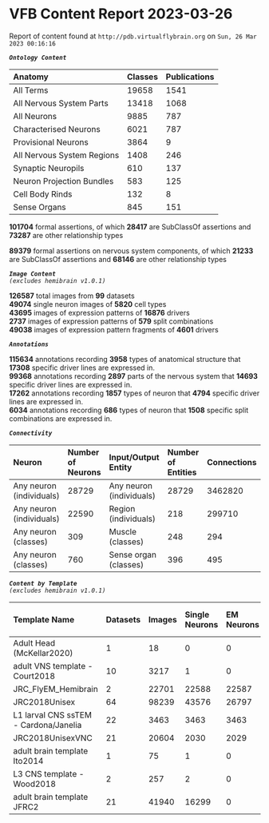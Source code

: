 
VFB Content Report 2023-03-26
=============================


Report of content found at ``http://pdb.virtualflybrain.org`` on ``Sun, 26 Mar 2023 00:16:16``  
  
***``Ontology Content``***  

|Anatomy|Classes|Publications|
| :--- | :--- | :--- |
|All Terms|19658|1541|
|All Nervous System Parts|13418|1068|
|All Neurons|9885|787|
|Characterised Neurons|6021|787|
|Provisional Neurons|3864|9|
|All Nervous System Regions|1408|246|
|Synaptic Neuropils|610|137|
|Neuron Projection Bundles|583|125|
|Cell Body Rinds|132|8|
|Sense Organs|845|151|
  
  
**101704** formal assertions, of which **28417** are SubClassOf assertions and **73287** are other relationship types  
  
**89379** formal assertions on nervous system components, of which **21233** are SubClassOf assertions and **68146** are other relationship types  
  
***``Image Content``***  
*``(excludes hemibrain v1.0.1)``*  
  
**126587** total images from **99** datasets  
**49074** single neuron images of **5820** cell types  
**43695** images of expression patterns of **16876** drivers  
**2737** images of expression patterns of **579** split combinations  
**49038** images of expression pattern fragments of **4601** drivers  
  
***``Annotations``***  
  
**115634** annotations recording **3958** types of anatomical structure that **17308** specific driver lines are expressed in.  
**99368** annotations recording **2897** parts of the nervous system that **14693** specific driver lines are expressed in.  
**17262** annotations recording **1857** types of neuron that **4794** specific driver lines are expressed in.  
**6034** annotations recording **686** types of neuron that **1508** specific split combinations are expressed in.  
  
***``Connectivity``***  

|Neuron|Number of Neurons|Input/Output Entity|Number of Entities|Connections|
| :--- | :--- | :--- | :--- | :--- |
|Any neuron (individuals)|28729|Any neuron (individuals)|28729|3462820|
|Any neuron (individuals)|22590|Region (individuals)|218|299710|
|Any neuron (classes)|309|Muscle (classes)|248|294|
|Any neuron (classes)|760|Sense organ (classes)|396|495|
  
  
  
***``Content by Template``***  
*``(excludes hemibrain v1.0.1)``*  

|Template Name|Datasets|Images|Single Neurons|EM Neurons|Full Expression Patterns|Split Expression Patterns|Partial Expression Patterns|Painted domains|
| :--- | :--- | :--- | :--- | :--- | :--- | :--- | :--- | :--- |
|Adult Head (McKellar2020)|1|18|0|0|0|0|0|0|
|adult VNS template - Court2018|10|3217|1|0|3193|494|0|22|
|JRC_FlyEM_Hemibrain|2|22701|22588|22587|0|0|0|114|
|JRC2018Unisex|64|98239|43576|26797|31655|1632|38796|46|
|L1 larval CNS ssTEM - Cardona/Janelia|22|3463|3463|3463|0|0|0|0|
|JRC2018UnisexVNC|21|20604|2030|2029|8314|625|10240|21|
|adult brain template Ito2014|1|75|1|0|0|0|0|75|
|L3 CNS template - Wood2018|2|257|2|0|0|0|2|255|
|adult brain template JFRC2|21|41940|16299|0|25272|600|16127|58|
  
